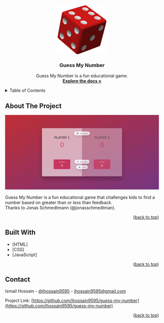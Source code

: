 <div id="top"></div>



<!-- PROJECT LOGO -->
<br />
<div align="center">
  <a href="https://github.com/ihossain9595/guess-my-number">
    <img src="img/icon.png" alt="Logo" width="160" height="160">
  </a>

<h3 align="center">Guess My Number</h3>

  <p align="center">
    Guess My Number is a fun educational game.
    <br />
    <a href="https://github.com/ihossain9595/guess-my-number"><strong>Explore the docs »</strong></a>
  </p>
</div>



<!-- TABLE OF CONTENTS -->
<details>
  <summary>Table of Contents</summary>
  <ol>
    <li><a href="#about-the-project">About The Project</a></li>
    <li><a href="#built-with">Built With</a></li>
    <li><a href="#contact">Contact</a></li>
  </ol>
</details>



<!-- ABOUT THE PROJECT -->
## About The Project

![Guess My Number Screen Shot][product-screenshot]

Guess My Number is a fun educational game that challenges kids to find a number based on greater than or less than feedback.<br />
Thanks to Jonas Schmedtmann (@jonasschmedtman).

<p align="right">(<a href="#top">back to top</a>)</p>



<!-- BUILD WITH -->
## Built With

* [HTML]
* [CSS]
* [JavaScript]

<p align="right">(<a href="#top">back to top</a>)</p>



<!-- CONTACT -->
## Contact

Ismail Hossain - [@ihossain9595](https://twitter.com/ihossain9595) - ihossain9595@gmail.com

Project Link: [https://github.com/ihossain9595/guess-my-number](https://github.com/ihossain9595/guess-my-number)

<p align="right">(<a href="#top">back to top</a>)</p>



[product-screenshot]: img/screenshot.png
